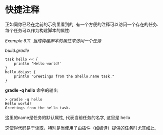 # 快捷注释

正如同你已经在之前的示例里看到的, 有一个方便的注释可以访问一个存在的任务. 每个任务可以作为构建脚本的属性:

*Example 6.11. 当成构建脚本的属性来访问一个任务*

*build.gradle*

    task hello << {
        println 'Hello world!'
    }
    hello.doLast {
        println "Greetings from the $hello.name task."
    }

**gradle -q hello** 命令的输出

    > gradle -q hello
    Hello world!
    Greetings from the hello task.

这里的name是任务的默认属性, 代表当前任务的名字, 这里是 hello

这使得代码易于读取，特别是当使用了由插件（如编译）提供的任务时尤其如此.

